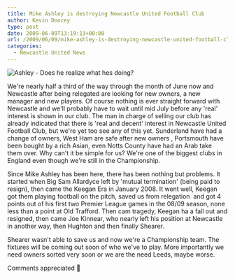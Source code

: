 ```yaml
---
title: Mike Ashley is destroying Newcastle United Football Club
author: Kevin Doocey
type: post
date: 2009-06-09T13:19:13+00:00
url: /2009/06/09/mike-ashley-is-destroying-newcastle-united-football-club/
categories:
  - Newcastle United News
---
```


![Ashley - Does he realize what hes doing?](https://festivaloffootball.files.wordpress.com/2008/09/mike_ashley_newcast_353448a.jpg)

We're nearly half a third of the way through the month of June now and Newcastle after being relegated are looking for new owners, a new manager and new players. Of course nothing is ever straight forward with Newcastle and we'll probably  have to wait until mid July before any 'real' interest is shown in our club. The man in charge of selling our club has already indicated that there is 'real and decent' interest in Newcastle United Football Club, but we're yet too see any of this yet. Sunderland have had a change of owners, West Ham are safe after new owners , Portsmouth have been bought by a rich Asian, even Notts County have had an Arab take them over. Why can't it be simple for us? We're one of the biggest clubs in England even though we're still in the Championship.

Since Mike Ashley has been here, there has been nothing but problems. It started when Big Sam Allardyce left by 'mutual termination' (being paid to resign), then came the Keegan Era in January 2008. It went well, Keegan got them playing football on the pitch, saved us from relegation  and got 4 points out of his first two Premier League games in the 08/09 season, none less than a point at Old Trafford. Then cam tragedy, Keegan ha a fall out and resigned, then came Joe Kinnear, who nearly left his position at Newcastle in another way, then Hughton and then finally Shearer.

Shearer wasn't able to save us and now we're a Championship team. The fixtures will be coming out soon of who we've to play. More importantly we need owners sorted very soon or we are the need Leeds, maybe worse.

Comments appreciated 🙂
